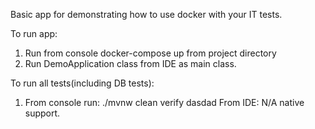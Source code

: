 Basic app for demonstrating how to use docker with your IT tests.

To run app:
1. Run from console docker-compose up from project directory
2. Run DemoApplication class from IDE as main class.

To run all tests(including DB tests):
1. From console run: ./mvnw clean verify
dasdad
From IDE:
N/A native support.
